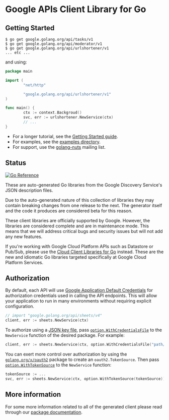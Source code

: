 # Google APIs Client Library for Go

## Getting Started

```shell
$ go get google.golang.org/api/tasks/v1
$ go get google.golang.org/api/moderator/v1
$ go get google.golang.org/api/urlshortener/v1
... etc ...
```

and using:

```go
package main

import (
        "net/http"

        "google.golang.org/api/urlshortener/v1"
)

func main() {
        ctx := context.Backgroud()
        svc, err := urlshortener.NewService(ctx)
        // ...
}
```

* For a longer tutorial, see the [Getting Started guide](https://github.com/google/google-api-go-client/blob/master/GettingStarted.md).
* For examples, see the [examples directory](https://github.com/google/google-api-go-client/tree/master/examples).
* For support, use the [golang-nuts](https://groups.google.com/group/golang-nuts) mailing list.

## Status

[![Go Reference](https://pkg.go.dev/badge/google.golang.org/api.svg)](https://pkg.go.dev/google.golang.org/api)

These are auto-generated Go libraries from the Google Discovery Service's JSON description files.

Due to the auto-generated nature of this collection of libraries they may contain breaking changes from one release to
the next. The generator itself and the code it produces are considered beta for this reason.

These client libraries are officially supported by Google.  However, the libraries are considered complete and are in
maintenance mode. This means that we will address critical bugs and security issues but will not add any new features.

If you're working with Google Cloud Platform APIs such as Datastore or Pub/Sub, please use the
[Cloud Client Libraries for Go](https://github.com/googleapis/google-cloud-go) instead. These are the new and idiomatic
Go libraries targeted specifically at Google Cloud Platform Services.

## Authorization

By default, each API will use [Google Application Default Credentials](https://developers.google.com/identity/protocols/application-default-credentials)
for authorization credentials used in calling the API endpoints. This will allow your application to run in many
environments without requiring explicit configuration.

```go
// import "google.golang.org/api/sheets/v4"
client, err := sheets.NewService(ctx)
```

To authorize using a [JSON key file](https://cloud.google.com/iam/docs/managing-service-account-keys), pass
[`option.WithCredentialsFile`](https://pkg.go.dev/google.golang.org/api/option#WithCredentialsFile) to the `NewService`
function of the desired package. For example:

```go
client, err := sheets.NewService(ctx, option.WithCredentialsFile("path/to/keyfile.json"))
```

You can exert more control over authorization by using the [`golang.org/x/oauth2`](https://pkg.go.dev/golang.org/x/oauth2)
package to create an `oauth2.TokenSource`. Then pass [`option.WithTokenSource`](https://pkg.go.dev/google.golang.org/api/option#WithTokenSource)
to the `NewService` function:

```go
tokenSource := ...
svc, err := sheets.NewService(ctx, option.WithTokenSource(tokenSource))
```

## More information

For some more information related to all of the generated client please read through our
[package documentation](https://pkg.go.dev/google.golang.org/api#section-documentation).
